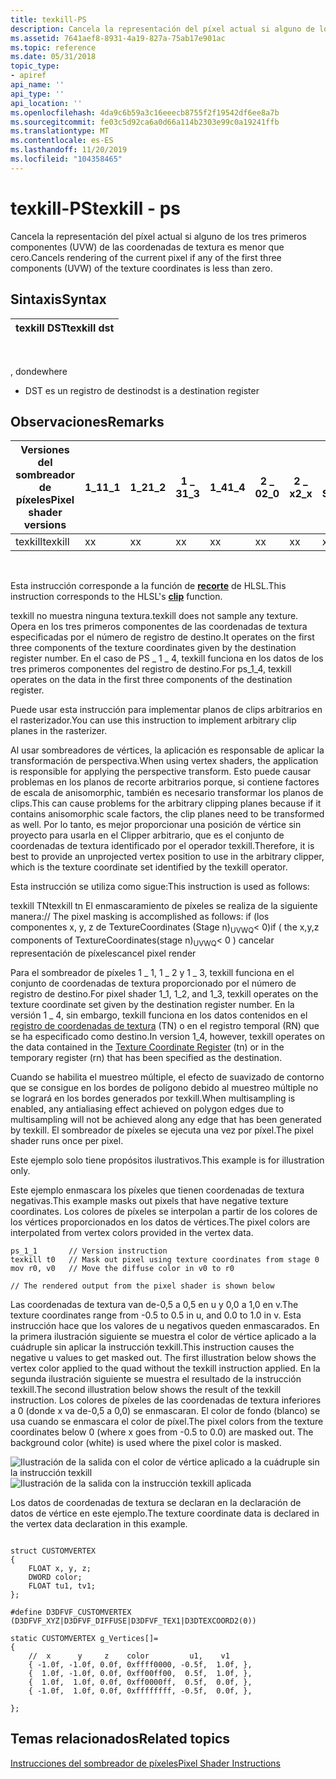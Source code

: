 ```yaml
---
title: texkill-PS
description: Cancela la representación del píxel actual si alguno de los tres primeros componentes (UVW) de las coordenadas de textura es menor que cero.
ms.assetid: 7641aef8-8931-4a19-827a-75ab17e901ac
ms.topic: reference
ms.date: 05/31/2018
topic_type:
- apiref
api_name: ''
api_type: ''
api_location: ''
ms.openlocfilehash: 4da9c6b59a3c16eeecb8755f2f19542df6ee8a7b
ms.sourcegitcommit: fe03c5d92ca6a0d66a114b2303e99c0a19241ffb
ms.translationtype: MT
ms.contentlocale: es-ES
ms.lasthandoff: 11/20/2019
ms.locfileid: "104358465"
---
```

# <a name="texkill---ps"></a><span data-ttu-id="c5753-103">texkill-PS</span><span class="sxs-lookup"><span data-stu-id="c5753-103">texkill - ps</span></span>

<span data-ttu-id="c5753-104">Cancela la representación del píxel actual si alguno de los tres primeros componentes (UVW) de las coordenadas de textura es menor que cero.</span><span class="sxs-lookup"><span data-stu-id="c5753-104">Cancels rendering of the current pixel if any of the first three components (UVW) of the texture coordinates is less than zero.</span></span>

## <a name="syntax"></a><span data-ttu-id="c5753-105">Sintaxis</span><span class="sxs-lookup"><span data-stu-id="c5753-105">Syntax</span></span>



| <span data-ttu-id="c5753-106">texkill DST</span><span class="sxs-lookup"><span data-stu-id="c5753-106">texkill dst</span></span> |
|-------------|



 

<span data-ttu-id="c5753-107">, donde</span><span class="sxs-lookup"><span data-stu-id="c5753-107">where</span></span>

-   <span data-ttu-id="c5753-108">DST es un registro de destino</span><span class="sxs-lookup"><span data-stu-id="c5753-108">dst is a destination register</span></span>

## <a name="remarks"></a><span data-ttu-id="c5753-109">Observaciones</span><span class="sxs-lookup"><span data-stu-id="c5753-109">Remarks</span></span>



| <span data-ttu-id="c5753-110">Versiones del sombreador de píxeles</span><span class="sxs-lookup"><span data-stu-id="c5753-110">Pixel shader versions</span></span> | <span data-ttu-id="c5753-111">1\_1</span><span class="sxs-lookup"><span data-stu-id="c5753-111">1\_1</span></span> | <span data-ttu-id="c5753-112">1\_2</span><span class="sxs-lookup"><span data-stu-id="c5753-112">1\_2</span></span> | <span data-ttu-id="c5753-113">1 \_ 3</span><span class="sxs-lookup"><span data-stu-id="c5753-113">1\_3</span></span> | <span data-ttu-id="c5753-114">1\_4</span><span class="sxs-lookup"><span data-stu-id="c5753-114">1\_4</span></span> | <span data-ttu-id="c5753-115">2 \_ 0</span><span class="sxs-lookup"><span data-stu-id="c5753-115">2\_0</span></span> | <span data-ttu-id="c5753-116">2 \_ x</span><span class="sxs-lookup"><span data-stu-id="c5753-116">2\_x</span></span> | <span data-ttu-id="c5753-117">2 \_ SW</span><span class="sxs-lookup"><span data-stu-id="c5753-117">2\_sw</span></span> | <span data-ttu-id="c5753-118">3 \_ 0</span><span class="sxs-lookup"><span data-stu-id="c5753-118">3\_0</span></span> | <span data-ttu-id="c5753-119">3 \_ SW</span><span class="sxs-lookup"><span data-stu-id="c5753-119">3\_sw</span></span> |
|-----------------------|------|------|------|------|------|------|-------|------|-------|
| <span data-ttu-id="c5753-120">texkill</span><span class="sxs-lookup"><span data-stu-id="c5753-120">texkill</span></span>               | <span data-ttu-id="c5753-121">x</span><span class="sxs-lookup"><span data-stu-id="c5753-121">x</span></span>    | <span data-ttu-id="c5753-122">x</span><span class="sxs-lookup"><span data-stu-id="c5753-122">x</span></span>    | <span data-ttu-id="c5753-123">x</span><span class="sxs-lookup"><span data-stu-id="c5753-123">x</span></span>    | <span data-ttu-id="c5753-124">x</span><span class="sxs-lookup"><span data-stu-id="c5753-124">x</span></span>    | <span data-ttu-id="c5753-125">x</span><span class="sxs-lookup"><span data-stu-id="c5753-125">x</span></span>    | <span data-ttu-id="c5753-126">x</span><span class="sxs-lookup"><span data-stu-id="c5753-126">x</span></span>    | <span data-ttu-id="c5753-127">x</span><span class="sxs-lookup"><span data-stu-id="c5753-127">x</span></span>     | <span data-ttu-id="c5753-128">x</span><span class="sxs-lookup"><span data-stu-id="c5753-128">x</span></span>    | <span data-ttu-id="c5753-129">x</span><span class="sxs-lookup"><span data-stu-id="c5753-129">x</span></span>     |



 

<span data-ttu-id="c5753-130">Esta instrucción corresponde a la función de [**recorte**](dx-graphics-hlsl-clip.md) de HLSL.</span><span class="sxs-lookup"><span data-stu-id="c5753-130">This instruction corresponds to the HLSL's [**clip**](dx-graphics-hlsl-clip.md) function.</span></span>

<span data-ttu-id="c5753-131">texkill no muestra ninguna textura.</span><span class="sxs-lookup"><span data-stu-id="c5753-131">texkill does not sample any texture.</span></span> <span data-ttu-id="c5753-132">Opera en los tres primeros componentes de las coordenadas de textura especificadas por el número de registro de destino.</span><span class="sxs-lookup"><span data-stu-id="c5753-132">It operates on the first three components of the texture coordinates given by the destination register number.</span></span> <span data-ttu-id="c5753-133">En el caso de PS \_ 1 \_ 4, texkill funciona en los datos de los tres primeros componentes del registro de destino.</span><span class="sxs-lookup"><span data-stu-id="c5753-133">For ps\_1\_4, texkill operates on the data in the first three components of the destination register.</span></span>

<span data-ttu-id="c5753-134">Puede usar esta instrucción para implementar planos de clips arbitrarios en el rasterizador.</span><span class="sxs-lookup"><span data-stu-id="c5753-134">You can use this instruction to implement arbitrary clip planes in the rasterizer.</span></span>

<span data-ttu-id="c5753-135">Al usar sombreadores de vértices, la aplicación es responsable de aplicar la transformación de perspectiva.</span><span class="sxs-lookup"><span data-stu-id="c5753-135">When using vertex shaders, the application is responsible for applying the perspective transform.</span></span> <span data-ttu-id="c5753-136">Esto puede causar problemas en los planos de recorte arbitrarios porque, si contiene factores de escala de anisomorphic, también es necesario transformar los planos de clips.</span><span class="sxs-lookup"><span data-stu-id="c5753-136">This can cause problems for the arbitrary clipping planes because if it contains anisomorphic scale factors, the clip planes need to be transformed as well.</span></span> <span data-ttu-id="c5753-137">Por lo tanto, es mejor proporcionar una posición de vértice sin proyecto para usarla en el Clipper arbitrario, que es el conjunto de coordenadas de textura identificado por el operador texkill.</span><span class="sxs-lookup"><span data-stu-id="c5753-137">Therefore, it is best to provide an unprojected vertex position to use in the arbitrary clipper, which is the texture coordinate set identified by the texkill operator.</span></span>

<span data-ttu-id="c5753-138">Esta instrucción se utiliza como sigue:</span><span class="sxs-lookup"><span data-stu-id="c5753-138">This instruction is used as follows:</span></span>

<dl> <span data-ttu-id="c5753-139">texkill TN</span><span class="sxs-lookup"><span data-stu-id="c5753-139">texkill tn</span></span>  
<span data-ttu-id="c5753-140">El enmascaramiento de píxeles se realiza de la siguiente manera:</span><span class="sxs-lookup"><span data-stu-id="c5753-140">// The pixel masking is accomplished as follows:</span></span>  
<span data-ttu-id="c5753-141">if (los componentes x, y, z de TextureCoordinates (Stage n)<sub>UVWQ</sub>< 0)</span><span class="sxs-lookup"><span data-stu-id="c5753-141">if ( the x,y,z components of TextureCoordinates(stage n)<sub>UVWQ</sub>< 0 )</span></span>  
<span data-ttu-id="c5753-142">cancelar representación de píxeles</span><span class="sxs-lookup"><span data-stu-id="c5753-142">cancel pixel render</span></span>
</dl>

<span data-ttu-id="c5753-143">Para el sombreador de píxeles 1 \_ 1, 1 \_ 2 y 1 \_ 3, texkill funciona en el conjunto de coordenadas de textura proporcionado por el número de registro de destino.</span><span class="sxs-lookup"><span data-stu-id="c5753-143">For pixel shader 1\_1, 1\_2, and 1\_3, texkill operates on the texture coordinate set given by the destination register number.</span></span> <span data-ttu-id="c5753-144">En la versión 1 \_ 4, sin embargo, texkill funciona en los datos contenidos en el [registro de coordenadas de textura](dx9-graphics-reference-asm-ps-registers-texture-coordinate.md) (TN) o en el registro temporal (RN) que se ha especificado como destino.</span><span class="sxs-lookup"><span data-stu-id="c5753-144">In version 1\_4, however, texkill operates on the data contained in the [Texture Coordinate Register](dx9-graphics-reference-asm-ps-registers-texture-coordinate.md) (tn) or in the temporary register (rn) that has been specified as the destination.</span></span>

<span data-ttu-id="c5753-145">Cuando se habilita el muestreo múltiple, el efecto de suavizado de contorno que se consigue en los bordes de polígono debido al muestreo múltiple no se logrará en los bordes generados por texkill.</span><span class="sxs-lookup"><span data-stu-id="c5753-145">When multisampling is enabled, any antialiasing effect achieved on polygon edges due to multisampling will not be achieved along any edge that has been generated by texkill.</span></span> <span data-ttu-id="c5753-146">El sombreador de píxeles se ejecuta una vez por píxel.</span><span class="sxs-lookup"><span data-stu-id="c5753-146">The pixel shader runs once per pixel.</span></span>

<span data-ttu-id="c5753-147">Este ejemplo solo tiene propósitos ilustrativos.</span><span class="sxs-lookup"><span data-stu-id="c5753-147">This example is for illustration only.</span></span>

<span data-ttu-id="c5753-148">Este ejemplo enmascara los píxeles que tienen coordenadas de textura negativas.</span><span class="sxs-lookup"><span data-stu-id="c5753-148">This example masks out pixels that have negative texture coordinates.</span></span> <span data-ttu-id="c5753-149">Los colores de píxeles se interpolan a partir de los colores de los vértices proporcionados en los datos de vértices.</span><span class="sxs-lookup"><span data-stu-id="c5753-149">The pixel colors are interpolated from vertex colors provided in the vertex data.</span></span>


```
ps_1_1       // Version instruction
texkill t0   // Mask out pixel using texture coordinates from stage 0
mov r0, v0   // Move the diffuse color in v0 to r0

// The rendered output from the pixel shader is shown below
```



<span data-ttu-id="c5753-150">Las coordenadas de textura van de-0,5 a 0,5 en u y 0,0 a 1,0 en v.</span><span class="sxs-lookup"><span data-stu-id="c5753-150">The texture coordinates range from -0.5 to 0.5 in u, and 0.0 to 1.0 in v.</span></span> <span data-ttu-id="c5753-151">Esta instrucción hace que los valores de u negativos queden enmascarados. En la primera ilustración siguiente se muestra el color de vértice aplicado a la cuádruple sin aplicar la instrucción texkill.</span><span class="sxs-lookup"><span data-stu-id="c5753-151">This instruction causes the negative u values to get masked out. The first illustration below shows the vertex color applied to the quad without the texkill instruction applied.</span></span> <span data-ttu-id="c5753-152">En la segunda ilustración siguiente se muestra el resultado de la instrucción texkill.</span><span class="sxs-lookup"><span data-stu-id="c5753-152">The second illustration below shows the result of the texkill instruction.</span></span> <span data-ttu-id="c5753-153">Los colores de píxeles de las coordenadas de textura inferiores a 0 (donde x va de-0,5 a 0,0) se enmascaran. El color de fondo (blanco) se usa cuando se enmascara el color de píxel.</span><span class="sxs-lookup"><span data-stu-id="c5753-153">The pixel colors from the texture coordinates below 0 (where x goes from -0.5 to 0.0) are masked out. The background color (white) is used where the pixel color is masked.</span></span>

![Ilustración de la salida con el color de vértice aplicado a la cuádruple sin la instrucción texkill](images/pstexkill-in.jpg)![Ilustración de la salida con la instrucción texkill aplicada](images/pstexkill-out.jpg)

<span data-ttu-id="c5753-156">Los datos de coordenadas de textura se declaran en la declaración de datos de vértice en este ejemplo.</span><span class="sxs-lookup"><span data-stu-id="c5753-156">The texture coordinate data is declared in the vertex data declaration in this example.</span></span>


```
   
struct CUSTOMVERTEX
{
    FLOAT x, y, z;
    DWORD color;
    FLOAT tu1, tv1;
};

#define D3DFVF_CUSTOMVERTEX (D3DFVF_XYZ|D3DFVF_DIFFUSE|D3DFVF_TEX1|D3DTEXCOORD2(0))

static CUSTOMVERTEX g_Vertices[]=
{
    //  x      y     z    color         u1,    v1  
    { -1.0f, -1.0f, 0.0f, 0xffff0000, -0.5f,  1.0f, },
    {  1.0f, -1.0f, 0.0f, 0xff00ff00,  0.5f,  1.0f, },
    {  1.0f,  1.0f, 0.0f, 0xff0000ff,  0.5f,  0.0f, },
    { -1.0f,  1.0f, 0.0f, 0xffffffff, -0.5f,  0.0f, },

};
```



## <a name="related-topics"></a><span data-ttu-id="c5753-157">Temas relacionados</span><span class="sxs-lookup"><span data-stu-id="c5753-157">Related topics</span></span>

<dl> <dt>

[<span data-ttu-id="c5753-158">Instrucciones del sombreador de píxeles</span><span class="sxs-lookup"><span data-stu-id="c5753-158">Pixel Shader Instructions</span></span>](dx9-graphics-reference-asm-ps-instructions.md)
</dt> </dl>

 

 




